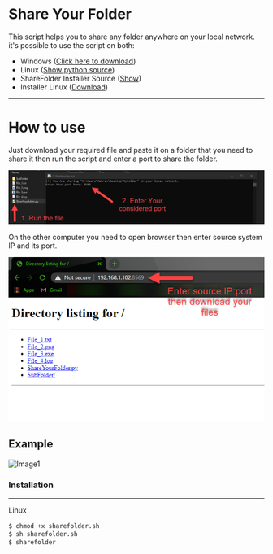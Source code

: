 # Share Your Folder
This script helps you to share any folder anywhere on your local network.
<br />it's possible to use the script on both:
* Windows ([Click here to download](https://github.com/Mehran-Seifalinia/ShareYourFolder/raw/main/Windows/ShareYourFolder.exe))
* Linux ([Show python source](https://raw.githubusercontent.com/Mehran-Seifalinia/ShareYourFolder/main/Linux/ShareYourFolder.py))
* ShareFolder Installer Source ([Show](https://raw.githubusercontent.com/Mehran-Seifalinia/ShareYourFolder/main/Linux/sharefolder_installer.py))
* Installer Linux ([Download](https://raw.githubusercontent.com/pyAref/ShareYourFolder/main/sharefolder.sh))
<hr>

# How to use
Just download your required file and paste it on a folder that you need to share it then run the script and enter a port to share the folder.
<br />

![Image1](https://github.com/Mehran-Seifalinia/ShareYourFolder/blob/main/Image/Image(1).png)

On the other computer you need to open browser then enter source system IP and its port.
<br />

![Image1](https://github.com/Mehran-Seifalinia/ShareYourFolder/blob/main/Image/Image(2).png)
## Example
![Image1](https://github.com/pyAref/ShareYourFolder/blob/main/Image/Image(3).png)


### Installation
<hr>

Linux
```
$ chmod +x sharefolder.sh 
$ sh sharefolder.sh 
$ sharefolder 
```
